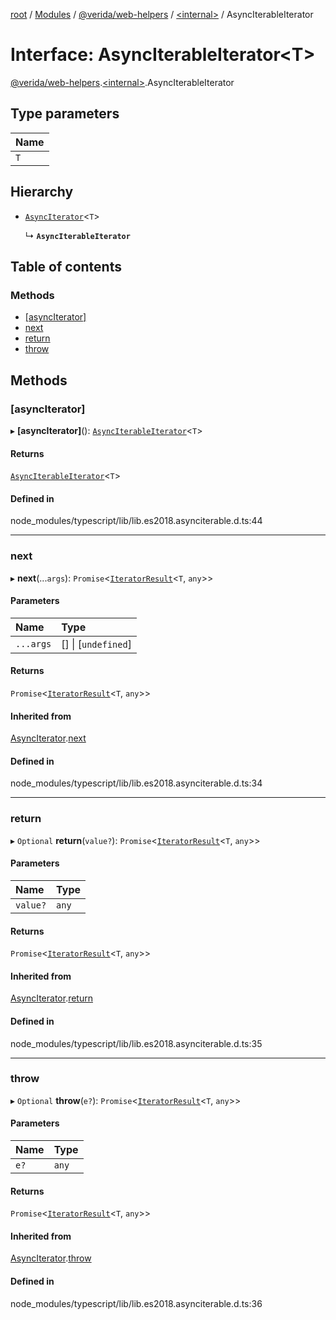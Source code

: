 [root](../README.md) / [Modules](../modules.md) / [@verida/web-helpers](../modules/verida_web_helpers.md) / [<internal\>](../modules/verida_web_helpers._internal_.md) / AsyncIterableIterator

# Interface: AsyncIterableIterator<T\>

[@verida/web-helpers](../modules/verida_web_helpers.md).[<internal\>](../modules/verida_web_helpers._internal_.md).AsyncIterableIterator

## Type parameters

| Name |
| :------ |
| `T` |

## Hierarchy

- [`AsyncIterator`](verida_web_helpers._internal_.AsyncIterator.md)<`T`\>

  ↳ **`AsyncIterableIterator`**

## Table of contents

### Methods

- [[asyncIterator]](verida_web_helpers._internal_.AsyncIterableIterator.md#[asynciterator])
- [next](verida_web_helpers._internal_.AsyncIterableIterator.md#next)
- [return](verida_web_helpers._internal_.AsyncIterableIterator.md#return)
- [throw](verida_web_helpers._internal_.AsyncIterableIterator.md#throw)

## Methods

### [asyncIterator]

▸ **[asyncIterator]**(): [`AsyncIterableIterator`](verida_web_helpers._internal_.AsyncIterableIterator.md)<`T`\>

#### Returns

[`AsyncIterableIterator`](verida_web_helpers._internal_.AsyncIterableIterator.md)<`T`\>

#### Defined in

node_modules/typescript/lib/lib.es2018.asynciterable.d.ts:44

___

### next

▸ **next**(...`args`): `Promise`<[`IteratorResult`](../modules/verida_web_helpers._internal_.md#iteratorresult)<`T`, `any`\>\>

#### Parameters

| Name | Type |
| :------ | :------ |
| `...args` | [] \| [`undefined`] |

#### Returns

`Promise`<[`IteratorResult`](../modules/verida_web_helpers._internal_.md#iteratorresult)<`T`, `any`\>\>

#### Inherited from

[AsyncIterator](verida_web_helpers._internal_.AsyncIterator.md).[next](verida_web_helpers._internal_.AsyncIterator.md#next)

#### Defined in

node_modules/typescript/lib/lib.es2018.asynciterable.d.ts:34

___

### return

▸ `Optional` **return**(`value?`): `Promise`<[`IteratorResult`](../modules/verida_web_helpers._internal_.md#iteratorresult)<`T`, `any`\>\>

#### Parameters

| Name | Type |
| :------ | :------ |
| `value?` | `any` |

#### Returns

`Promise`<[`IteratorResult`](../modules/verida_web_helpers._internal_.md#iteratorresult)<`T`, `any`\>\>

#### Inherited from

[AsyncIterator](verida_web_helpers._internal_.AsyncIterator.md).[return](verida_web_helpers._internal_.AsyncIterator.md#return)

#### Defined in

node_modules/typescript/lib/lib.es2018.asynciterable.d.ts:35

___

### throw

▸ `Optional` **throw**(`e?`): `Promise`<[`IteratorResult`](../modules/verida_web_helpers._internal_.md#iteratorresult)<`T`, `any`\>\>

#### Parameters

| Name | Type |
| :------ | :------ |
| `e?` | `any` |

#### Returns

`Promise`<[`IteratorResult`](../modules/verida_web_helpers._internal_.md#iteratorresult)<`T`, `any`\>\>

#### Inherited from

[AsyncIterator](verida_web_helpers._internal_.AsyncIterator.md).[throw](verida_web_helpers._internal_.AsyncIterator.md#throw)

#### Defined in

node_modules/typescript/lib/lib.es2018.asynciterable.d.ts:36
